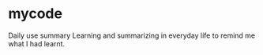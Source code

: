 # mycode
Daily use summary
Learning and summarizing in everyday life to remind me what I had learnt.
